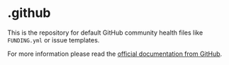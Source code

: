 # .github
This is the repository for default GitHub community health files like `FUNDING.yml` or issue templates.

For more information please read the [official documentation from GitHub](https://docs.github.com/en/communities/setting-up-your-project-for-healthy-contributions/creating-a-default-community-health-file).
